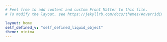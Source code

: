 ```yaml
---
# Feel free to add content and custom Front Matter to this file.
# To modify the layout, see https://jekyllrb.com/docs/themes/#overriding-theme-defaults

layout: home
self_defined_v: "self_defined_liquid_object"
theme: minima
---
```

[//]: # "{{page.self_defined_v}}, commented out"

